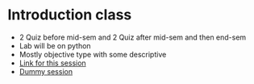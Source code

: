 # Introduction class

- 2 Quiz before mid-sem and 2 Quiz after mid-sem and then end-sem
- Lab will be on python
- Mostly objective type with some descriptive
- [Link for this session](https://cciitpatna-my.sharepoint.com/:v:/r/personal/emc5103_iitp_ac_in/Documents/Recordings/EMC%205103%20-%20Lecture%20Room-20250816_143037UTC-Meeting%20Recording.mp4?csf=1&web=1&nav=eyJyZWZlcnJhbEluZm8iOnsicmVmZXJyYWxBcHAiOiJPbmVEcml2ZUZvckJ1c2luZXNzIiwicmVmZXJyYWxBcHBQbGF0Zm9ybSI6IldlYiIsInJlZmVycmFsTW9kZSI6InZpZXciLCJyZWZlcnJhbFZpZXciOiJNeUZpbGVzTGlua0NvcHkifX0&e=pHLSLI)
- [Dummy session](https://cciitpatna-my.sharepoint.com/personal/emc5103_iitp_ac_in/_layouts/15/stream.aspx?id=%2Fpersonal%2Femc5103%5Fiitp%5Fac%5Fin%2FDocuments%2FRecordings%2FEMC%205103%20%2D%20Lecture%20Room%2D20250816%5F163308UTC%2DMeeting%20Recording%2Emp4&referrer=StreamWebApp%2EWeb&referrerScenario=AddressBarCopied%2Eview%2E11a30614%2D6882%2D4b32%2Da15e%2Db6f4dae9b227)
